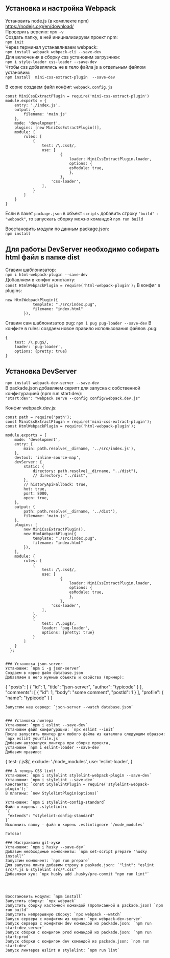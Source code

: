 ## Установка и настройка Webpack
Установить node.js (в комплекте npm)  
https://nodejs.org/en/download/  
Проверить версию: ```npm -v```  
Создать папку, в ней инициализируем проект npm:  
`npm init`  
Через терминал устанавливаем webpack:  
`npm install webpack webpack-cli --save-dev`  
Для включения в сборку css установим загрузчики:  
`npm i style-loader css-loader --save-dev`  
Чтобы css добавлялись не в тело файла js а отдельным файлом установим:  
`npm install  mini-css-extract-plugin  --save-dev`  

В корне создаем файл конфиг: `webpack.config.js`  
```
const MiniCssExtractPlugin = require('mini-css-extract-plugin')
module.exports = {
    entry: './index.js',
    output: {
        filename: 'main.js'
    },
    mode: 'development',
    plugins: [new MiniCssExtractPlugin()],
    module: {
        rules: [
            { 
                test: /\.css$/,
                use: [
                        {
                            loader: MiniCssExtractPlugin.loader,
                            options: {
                            esModule: true,
                            },
                        },
                    'css-loader',
                ], 
            }
        ]
    }
}
```

Если в пакет `package.json` в объект `scripts` добавить строку `"build" : "webpack"`, то запускать сборку можно командой `npm run build`  

Восстановить модули по данным package.json:  
`npm install`  
  

## Для работы DevServer необходимо собирать html файл в папке dist
Ставим шаблонизатор:  
`npm i html-webpack-plugin --save-dev`  
Добавляем в конфиг константу:  
`const HtmlWebpackPlugin = require('html-webpack-plugin');` 
В конфиг в plugins:  
```
new HtmlWebpackPlugin({
            template: "./src/index.pug",
            filename: "index.html"
        }),
```  

Ставим сам шаблонизатор pug:
`npm i pug pug-loader --save-dev`
В конфиге в rules: создаем новое правило использования файлов .pug:
```
{
    test: /\.pug$/,
    loader: 'pug-loader',
    options: {pretty: true}
}
```

## Установка DevServer
`npm install webpack-dev-server --save-dev`  
В packade.json добавляем скрипт для запуска с собственной конфигурацией (npm run start:dev):  
`"start:dev": "webpack serve --config config/webpack.dev.js"`

Конфиг webpack.dev.js:  
```
const path = require('path');
const MiniCssExtractPlugin = require('mini-css-extract-plugin');
const HtmlWebpackPlugin = require('html-webpack-plugin');

module.exports = {
    mode: 'development',
    entry: {
        main: path.resolve(__dirname, '../src/index.js'),
    },
    devtool: 'inline-source-map',
    devServer: {
        static: {
            directory: path.resolve(__dirname, "../dist"),
            // directory: "../dist",
        },
        // historyApiFallback: true,
        hot: true,
        port: 8080,
        open: true,
    },
    output: {
        path: path.resolve(__dirname, '../dist'),
        filename: 'main.js',
    },
    plugins: [
        new MiniCssExtractPlugin(),
        new HtmlWebpackPlugin({
            template: "./src/index.pug",
            filename: "index.html"
        }),
    ],
    module: {
        rules: [
            { 
                test: /\.css$/,
                use: [
                        {
                            loader: MiniCssExtractPlugin.loader,
                            options: {
                            esModule: true,
                            },
                        },
                    'css-loader',
                ], 
            },
            {
                test: /\.pug$/,
                loader: 'pug-loader',
                options: {pretty: true}
            }
        ]
    }
  };
```
```

### Установка json-server
Установим: `npm i -g json-server`   
Создаем в корне файл database.json  
Добавляем в него нужные объекты и свойства (пример):
```
{
  "posts": [
    { "id": 1, "title": "json-server", "author": "typicode" }
  ],
  "comments": [
    { "id": 1, "body": "some comment", "postId": 1 }
  ],
  "profile": { "name": "typicode" }
}
```
Запустим наш сервер: `json-server --watch database.json`  


### Установка линтера
Установим: `npm i eslint --save-dev`  
Установим файл конфигурации: `npx eslint --init`  
После запустить линтер для любого файла из каталога следующим образом: `npx eslint yourfile.js`  
Добавим автозапуск линтера при сборке проекта,  
установим `npm i eslint-loader --save-dev`  
Добавим правило:
```
{
    test: /\.js$/,
    exclude: './node_modules',
    use: 'eslint-loader',
}
```
### А теперь CSS lint!
Установим: `npm i stylelint stylelint-webpack-plugin --save-dev`  
Установим: `npm i stylelint --save-dev`  
Константа: `const StylelintPlugin = require('stylelint-webpack-plugin');`  
В плагины: `new StylelintPlugin(options)`  

Установим: `npm i stylelint-config-standard`  
Файл в корень: .stylelintrc   
`{
 "extends": "stylelint-config-standard"
}`  
Исключить папку - файл в корень .eslintignore `/node_modules`  

Готово!   

### Настраиваем git-хуки
Установим: `npm i husky --save-dev`  
Добавим необходимые компоненты: `npm set-script prepare "husky install"`  
Запустим компонент: `npm run prepare`  
Для запуска линта добавим строку в paskade.json: `"lint": "eslint src/*.js & stylelint src/*.css"`  
Добавляем хук: `npx husky add .husky/pre-commit "npm run lint"`  




Восстановить модули: `npm install`  
Запустить сборку: `npx webpack`  
Запустить сборку кастомной командой (прописанной в packade.json) `npm run build`  
Запустить непрерывную сборку: `npx webpack --watch`  
Запуск сервера с конфигом из корня: `npx webpack-dev-server`  
Запуск сервера с конфигом dev командой из packade.json: `npm run start:dev_server`  
Запуск сборки с конфигом prod командой из packade.json: `npm run start:prod`  
Запуск сборки с конфигом dev командой из packade.json: `npm run start:dev`  
Запуск линтеров eslint и stylelint: `npm run lint`  
